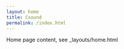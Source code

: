 ```yaml
---
layout: home
title: Csound
permalink: /index.html
---
```


Home page content, see _layouts/home.html
